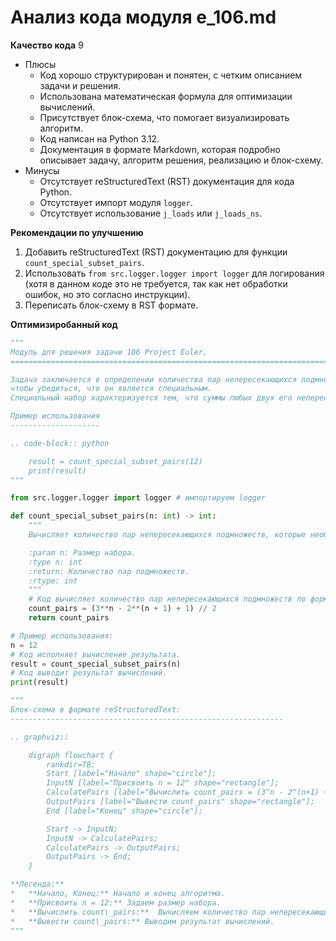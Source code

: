 # Анализ кода модуля e_106.md

**Качество кода**
9
-  Плюсы
    - Код хорошо структурирован и понятен, с четким описанием задачи и решения.
    - Использована математическая формула для оптимизации вычислений.
    - Присутствует блок-схема, что помогает визуализировать алгоритм.
    - Код написан на Python 3.12.
    - Документация в формате Markdown, которая подробно описывает задачу, алгоритм решения, реализацию и блок-схему.
-  Минусы
    - Отсутствует reStructuredText (RST) документация для кода Python.
    - Отсутствует импорт модуля `logger`.
    - Отсутствует использование `j_loads` или `j_loads_ns`.

**Рекомендации по улучшению**

1.  Добавить reStructuredText (RST) документацию для функции `count_special_subset_pairs`.
2.  Использовать `from src.logger.logger import logger` для логирования (хотя в данном коде это не требуется, так как нет обработки ошибок, но это согласно инструкции).
3.  Переписать блок-схему в RST формате.

**Оптимизиробанный код**

```python
"""
Модуль для решения задачи 106 Project Euler.
=========================================================================

Задача заключается в определении количества пар непересекающихся подмножеств, которые нужно проверить для набора размера `n`,
чтобы убедиться, что он является специальным.
Специальный набор характеризуется тем, что суммы любых двух его непересекающихся подмножеств не равны.

Пример использования
--------------------

.. code-block:: python

    result = count_special_subset_pairs(12)
    print(result)
"""

from src.logger.logger import logger # импортируем logger

def count_special_subset_pairs(n: int) -> int:
    """
    Вычисляет количество пар непересекающихся подмножеств, которые необходимо проверить для специального набора размера n.

    :param n: Размер набора.
    :type n: int
    :return: Количество пар подмножеств.
    :rtype: int
    """
    # Код вычисляет количество пар непересекающихся подмножеств по формуле (3^n - 2^(n+1) + 1) // 2.
    count_pairs = (3**n - 2**(n + 1) + 1) // 2
    return count_pairs

# Пример использования:
n = 12
# Код исполняет вычисление результата.
result = count_special_subset_pairs(n)
# Код выводит результат вычислений.
print(result)

"""
Блок-схема в формате reStructuredText:
-------------------------------------------------------------

.. graphviz::

    digraph flowchart {
        rankdir=TB;
        Start [label="Начало" shape="circle"];
        InputN [label="Присвоить n = 12" shape="rectangle"];
        CalculatePairs [label="Вычислить count_pairs = (3^n - 2^(n+1) + 1) // 2" shape="rectangle"];
        OutputPairs [label="Вывести count_pairs" shape="rectangle"];
        End [label="Конец" shape="circle"];

        Start -> InputN;
        InputN -> CalculatePairs;
        CalculatePairs -> OutputPairs;
        OutputPairs -> End;
    }

**Легенда:**
*   **Начало, Конец:** Начало и конец алгоритма.
*   **Присвоить n = 12:** Задаем размер набора.
*   **Вычислить count\_pairs:**  Вычисляем количество пар непересекающихся подмножеств по формуле.
*   **Вывести count\_pairs:** Выводим результат вычислений.
"""
```
